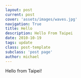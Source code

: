```yaml
---
layout: post
current: post
cover: 'assets/images/waves.jpg'
navigation: True
title: Hello
description: Hello From Taipei
date: 2010-10-19
tags: update
class: post-template
subclass: 'post page'
author: michael
---
```


Hello from Taipei!
